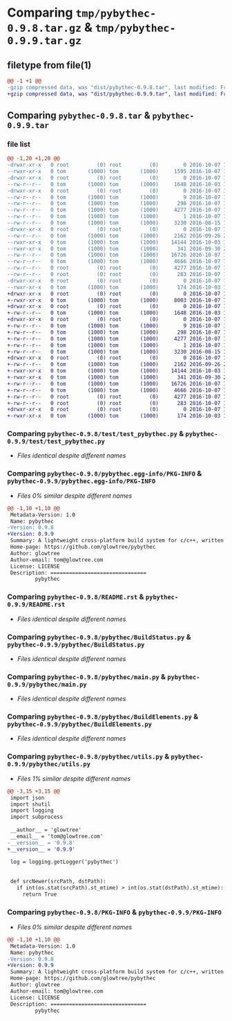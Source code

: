 # Comparing `tmp/pybythec-0.9.8.tar.gz` & `tmp/pybythec-0.9.9.tar.gz`

## filetype from file(1)

```diff
@@ -1 +1 @@
-gzip compressed data, was "dist/pybythec-0.9.8.tar", last modified: Fri Oct  7 17:10:51 2016, max compression
+gzip compressed data, was "dist/pybythec-0.9.9.tar", last modified: Fri Oct  7 17:21:45 2016, max compression
```

## Comparing `pybythec-0.9.8.tar` & `pybythec-0.9.9.tar`

### file list

```diff
@@ -1,20 +1,20 @@
-drwxr-xr-x   0 root         (0) root         (0)        0 2016-10-07 17:10:51.000000 pybythec-0.9.8/
--rwxr-xr-x   0 tom       (1000) tom       (1000)     1595 2016-10-07 17:10:48.000000 pybythec-0.9.8/setup.py
-drwxr-xr-x   0 root         (0) root         (0)        0 2016-10-07 17:10:51.000000 pybythec-0.9.8/test/
--rw-r--r--   0 tom       (1000) tom       (1000)     1648 2016-10-03 16:39:17.000000 pybythec-0.9.8/test/test_pybythec.py
-drwxr-xr-x   0 root         (0) root         (0)        0 2016-10-07 17:10:51.000000 pybythec-0.9.8/pybythec.egg-info/
--rw-r--r--   0 tom       (1000) tom       (1000)        9 2016-10-07 17:10:51.000000 pybythec-0.9.8/pybythec.egg-info/top_level.txt
--rw-r--r--   0 tom       (1000) tom       (1000)      298 2016-10-07 17:10:51.000000 pybythec-0.9.8/pybythec.egg-info/SOURCES.txt
--rw-r--r--   0 tom       (1000) tom       (1000)     4277 2016-10-07 17:10:51.000000 pybythec-0.9.8/pybythec.egg-info/PKG-INFO
--rw-r--r--   0 tom       (1000) tom       (1000)        1 2016-10-07 17:10:51.000000 pybythec-0.9.8/pybythec.egg-info/dependency_links.txt
--rw-r--r--   0 tom       (1000) tom       (1000)     3230 2016-08-15 18:32:03.000000 pybythec-0.9.8/README.rst
-drwxr-xr-x   0 root         (0) root         (0)        0 2016-10-07 17:10:51.000000 pybythec-0.9.8/pybythec/
--rw-r--r--   0 tom       (1000) tom       (1000)     2162 2016-09-26 23:35:40.000000 pybythec-0.9.8/pybythec/BuildStatus.py
--rwxr-xr-x   0 tom       (1000) tom       (1000)    14144 2016-10-03 16:39:17.000000 pybythec-0.9.8/pybythec/main.py
--rwxr-xr-x   0 tom       (1000) tom       (1000)      341 2016-09-30 20:53:19.000000 pybythec-0.9.8/pybythec/__init__.py
--rw-r--r--   0 tom       (1000) tom       (1000)    16726 2016-10-07 16:58:23.000000 pybythec-0.9.8/pybythec/BuildElements.py
--rw-r--r--   0 tom       (1000) tom       (1000)     4666 2016-10-07 17:10:48.000000 pybythec-0.9.8/pybythec/utils.py
--rw-r--r--   0 root         (0) root         (0)     4277 2016-10-07 17:10:51.000000 pybythec-0.9.8/PKG-INFO
--rw-r--r--   0 root         (0) root         (0)      283 2016-10-07 17:10:51.000000 pybythec-0.9.8/setup.cfg
-drwxr-xr-x   0 root         (0) root         (0)        0 2016-10-07 17:10:51.000000 pybythec-0.9.8/bin/
--rwxr-xr-x   0 tom       (1000) tom       (1000)      174 2016-10-03 16:39:17.000000 pybythec-0.9.8/bin/pybythec
+drwxr-xr-x   0 root         (0) root         (0)        0 2016-10-07 17:21:45.000000 pybythec-0.9.9/
+-rwxr-xr-x   0 tom       (1000) tom       (1000)     8003 2016-10-07 17:21:45.000000 pybythec-0.9.9/setup.py
+drwxr-xr-x   0 root         (0) root         (0)        0 2016-10-07 17:21:45.000000 pybythec-0.9.9/test/
+-rw-r--r--   0 tom       (1000) tom       (1000)     1648 2016-10-03 16:39:17.000000 pybythec-0.9.9/test/test_pybythec.py
+drwxr-xr-x   0 root         (0) root         (0)        0 2016-10-07 17:21:45.000000 pybythec-0.9.9/pybythec.egg-info/
+-rw-r--r--   0 tom       (1000) tom       (1000)        9 2016-10-07 17:21:45.000000 pybythec-0.9.9/pybythec.egg-info/top_level.txt
+-rw-r--r--   0 tom       (1000) tom       (1000)      298 2016-10-07 17:21:45.000000 pybythec-0.9.9/pybythec.egg-info/SOURCES.txt
+-rw-r--r--   0 tom       (1000) tom       (1000)     4277 2016-10-07 17:21:45.000000 pybythec-0.9.9/pybythec.egg-info/PKG-INFO
+-rw-r--r--   0 tom       (1000) tom       (1000)        1 2016-10-07 17:21:45.000000 pybythec-0.9.9/pybythec.egg-info/dependency_links.txt
+-rw-r--r--   0 tom       (1000) tom       (1000)     3230 2016-08-15 18:32:03.000000 pybythec-0.9.9/README.rst
+drwxr-xr-x   0 root         (0) root         (0)        0 2016-10-07 17:21:45.000000 pybythec-0.9.9/pybythec/
+-rw-r--r--   0 tom       (1000) tom       (1000)     2162 2016-09-26 23:35:40.000000 pybythec-0.9.9/pybythec/BuildStatus.py
+-rwxr-xr-x   0 tom       (1000) tom       (1000)    14144 2016-10-03 16:39:17.000000 pybythec-0.9.9/pybythec/main.py
+-rwxr-xr-x   0 tom       (1000) tom       (1000)      341 2016-09-30 20:53:19.000000 pybythec-0.9.9/pybythec/__init__.py
+-rw-r--r--   0 tom       (1000) tom       (1000)    16726 2016-10-07 16:58:23.000000 pybythec-0.9.9/pybythec/BuildElements.py
+-rw-r--r--   0 tom       (1000) tom       (1000)     4666 2016-10-07 17:21:45.000000 pybythec-0.9.9/pybythec/utils.py
+-rw-r--r--   0 root         (0) root         (0)     4277 2016-10-07 17:21:45.000000 pybythec-0.9.9/PKG-INFO
+-rw-r--r--   0 root         (0) root         (0)      283 2016-10-07 17:21:45.000000 pybythec-0.9.9/setup.cfg
+drwxr-xr-x   0 root         (0) root         (0)        0 2016-10-07 17:21:45.000000 pybythec-0.9.9/bin/
+-rwxr-xr-x   0 tom       (1000) tom       (1000)      174 2016-10-03 16:39:17.000000 pybythec-0.9.9/bin/pybythec
```

### Comparing `pybythec-0.9.8/test/test_pybythec.py` & `pybythec-0.9.9/test/test_pybythec.py`

 * *Files identical despite different names*

### Comparing `pybythec-0.9.8/pybythec.egg-info/PKG-INFO` & `pybythec-0.9.9/pybythec.egg-info/PKG-INFO`

 * *Files 0% similar despite different names*

```diff
@@ -1,10 +1,10 @@
 Metadata-Version: 1.0
 Name: pybythec
-Version: 0.9.8
+Version: 0.9.9
 Summary: A lightweight cross-platform build system for c/c++, written in python
 Home-page: https://github.com/glowtree/pybythec
 Author: glowtree
 Author-email: tom@glowtree.com
 License: LICENSE
 Description: ===============================
         pybythec
```

### Comparing `pybythec-0.9.8/README.rst` & `pybythec-0.9.9/README.rst`

 * *Files identical despite different names*

### Comparing `pybythec-0.9.8/pybythec/BuildStatus.py` & `pybythec-0.9.9/pybythec/BuildStatus.py`

 * *Files identical despite different names*

### Comparing `pybythec-0.9.8/pybythec/main.py` & `pybythec-0.9.9/pybythec/main.py`

 * *Files identical despite different names*

### Comparing `pybythec-0.9.8/pybythec/BuildElements.py` & `pybythec-0.9.9/pybythec/BuildElements.py`

 * *Files identical despite different names*

### Comparing `pybythec-0.9.8/pybythec/utils.py` & `pybythec-0.9.9/pybythec/utils.py`

 * *Files 1% similar despite different names*

```diff
@@ -3,15 +3,15 @@
 import json
 import shutil
 import logging
 import subprocess
 
 __author__ = 'glowtree'
 __email__ = 'tom@glowtree.com'
-__version__ = '0.9.8'
+__version__ = '0.9.9'
 
 log = logging.getLogger('pybythec')
 
 
 def srcNewer(srcPath, dstPath):
   if int(os.stat(srcPath).st_mtime) > int(os.stat(dstPath).st_mtime):
     return True
```

### Comparing `pybythec-0.9.8/PKG-INFO` & `pybythec-0.9.9/PKG-INFO`

 * *Files 0% similar despite different names*

```diff
@@ -1,10 +1,10 @@
 Metadata-Version: 1.0
 Name: pybythec
-Version: 0.9.8
+Version: 0.9.9
 Summary: A lightweight cross-platform build system for c/c++, written in python
 Home-page: https://github.com/glowtree/pybythec
 Author: glowtree
 Author-email: tom@glowtree.com
 License: LICENSE
 Description: ===============================
         pybythec
```

